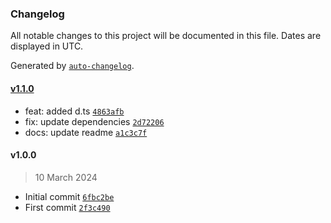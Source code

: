 ### Changelog

All notable changes to this project will be documented in this file. Dates are displayed in UTC.

Generated by [`auto-changelog`](https://github.com/CookPete/auto-changelog).

#### [v1.1.0](https://github.com/ChrisCodesThings/randomize-array/compare/v1.0.0...v1.1.0)

- feat: added d.ts [`4863afb`](https://github.com/ChrisCodesThings/randomize-array/commit/4863afb63fbdd50481de52f4a793c824950841d3)
- fix: update dependencies [`2d72206`](https://github.com/ChrisCodesThings/randomize-array/commit/2d72206a3d1befab3328dd8a764abc7f0c732745)
- docs: update readme [`a1c3c7f`](https://github.com/ChrisCodesThings/randomize-array/commit/a1c3c7f7b9d919e99c5886c6715d922eda4b81c8)

#### v1.0.0

> 10 March 2024

- Initial commit [`6fbc2be`](https://github.com/ChrisCodesThings/randomize-array/commit/6fbc2be27b6e063eaff0ccaec2b3fe5df62fc759)
- First commit [`2f3c490`](https://github.com/ChrisCodesThings/randomize-array/commit/2f3c490402ab5c41031f7c07e35175d3ea2a33eb)
